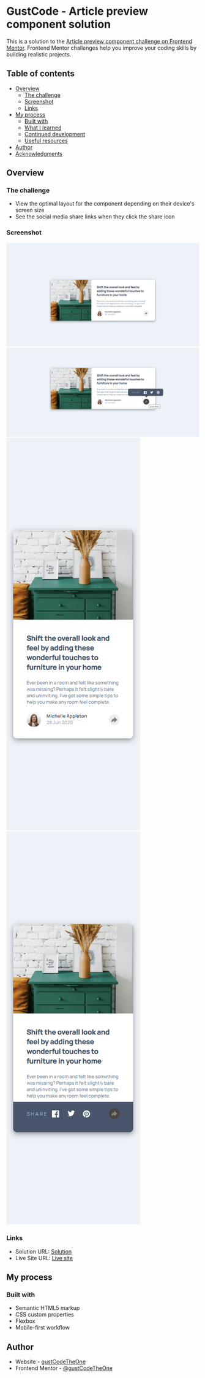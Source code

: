 # GustCode - Article preview component solution

This is a solution to the [Article preview component challenge on Frontend Mentor](https://www.frontendmentor.io/challenges/article-preview-component-dYBN_pYFT). Frontend Mentor challenges help you improve your coding skills by building realistic projects. 

## Table of contents

- [Overview](#overview)
  - [The challenge](#the-challenge)
  - [Screenshot](#screenshot)
  - [Links](#links)
- [My process](#my-process)
  - [Built with](#built-with)
  - [What I learned](#what-i-learned)
  - [Continued development](#continued-development)
  - [Useful resources](#useful-resources)
- [Author](#author)
- [Acknowledgments](#acknowledgments)

## Overview

### The challenge

- View the optimal layout for the component depending on their device's screen size
- See the social media share links when they click the share icon

### Screenshot

![](./ArticlePreviewComponent-Desktop.png)
![](./ArticlePreviewComponent-Desktop-Active.png)
![](./ArticlePreviewComponent-Mobile.png)
![](./ArticlePreviewComponent-Mobile-Active.png)

### Links

- Solution URL: [Solution](https://www.frontendmentor.io/solutions/article-preview-component-using-html-css-flexbox-and-javascript-64788vShe)
- Live Site URL: [Live site](https://gustcodetheone.github.io/articlePreviewComponent/)

## My process

### Built with

- Semantic HTML5 markup
- CSS custom properties
- Flexbox
- Mobile-first workflow

## Author

- Website - [gustCodeTheOne](https://github.com/gustCodeTheOne/)
- Frontend Mentor - [@gustCodeTheOne](https://www.frontendmentor.io/profile/gustCodeTheOne)

